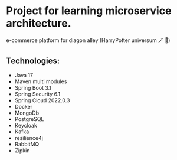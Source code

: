 # Project for learning microservice architecture.

e-commerce platform for diagon alley (HarryPotter universum :magic_wand: :sparkler:)  

## Technologies:
* Java 17
* Maven multi modules
* Spring Boot 3.1
* Spring Security 6.1
* Spring Cloud 2022.0.3
* Docker
* MongoDb
* PostgreSQL
* Keycloak
* Kafka
* resilience4j
* RabbitMQ
* Zipkin
